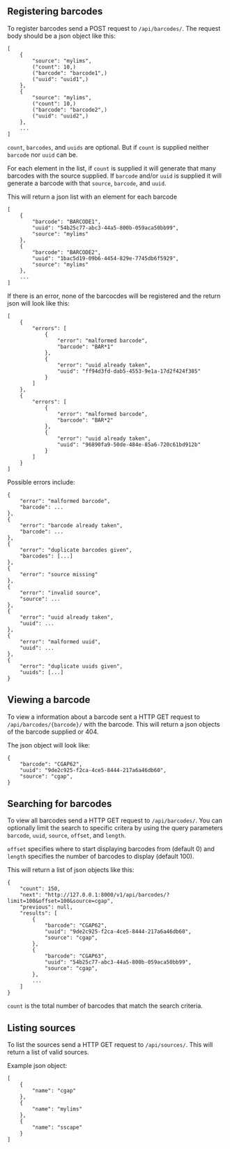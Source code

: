 ## Registering barcodes
To register barcodes send a POST request to `/api/barcodes/`. The request body should be a json object like this:

	[
		{
			"source": "mylims",
			("count": 10,)
			("barcode": "barcode1",)
			("uuid": "uuid1",)
		},
		{
			"source": "mylims",
			("count": 10,)
			("barcode": "barcode2",)
			("uuid": "uuid2",)
		},
		...
	]
	
`count`, `barcodes`, and `uuids`	are optional. But if `count` is supplied neither `barcode` nor `uuid` can be.

For each element in the list, if `count` is supplied it will generate that many barcodes with the source supplied.
If `barcode` and/or `uuid` is supplied it will generate a barcode with that `source`, `barcode`, and `uuid`.

This will return a json list with an element for each barcode

	[
		{
			"barcode": "BARCODE1",
			"uuid": "54b25c77-abc3-44a5-800b-059aca50bb99",
			"source": "mylims"
		},
		{
			"barcode": "BARCODE2",
			"uuid": "1bac5d19-09b6-4454-829e-7745db6f5929",
			"source": "mylims"
		},
		...
	]
	
If there is an error, none of the barcocdes will be registered and the return json will look like this:

	[
	    {
	        "errors": [
	            {
	                "error": "malformed barcode",
	                "barcode": "BAR*1"
	            },
	            {
	                "error": "uuid already taken",
	                "uuid": "ff94d3fd-dab5-4553-9e1a-17d2f424f385"
	            }
	        ]
	    },
	    {
	        "errors": [
	            {
	                "error": "malformed barcode",
	                "barcode": "BAR*2"
	            },
	            {
	                "error": "uuid already taken",
	                "uuid": "96890fa9-50de-484e-85a6-720c61bd912b"
	            }
	        ]
	    }
	]
	
Possible errors include:

	{
		"error": "malformed barcode",
		"barcode": ...
	},
	{
		"error": "barcode already taken",
		"barcode": ...
	},
	{
		"error": "duplicate barcodes given",
		"barcodes": [...]
	},
	{
		"error": "source missing"
	},
	{
		"error": "invalid source",
		"source": ...
	},
	{
		"error": "uuid already taken",
		"uuid": ...
	},
	{
		"error": "malformed uuid",
		"uuid": ...
	},
	{
		"error": "duplicate uuids given",
		"uuids": [...]
	}
	
## Viewing a barcode
To view a information about a barcode sent a HTTP GET request to `/api/barcodes/{barcode}/` with the barcode. This will return a json objects of the barcode supplied or 404.

The json object will look like:
	
	{
		"barcode": "CGAP62",
		"uuid": "9de2c925-f2ca-4ce5-8444-217a6a46db60",
		"source": "cgap",
	}
	
## Searching for barcodes
To view all barcodes send a HTTP GET request to `/api/barcodes/`. You can optionally limit the search to specific critera by using the query parameters `barcode`, `uuid`, `source`, `offset`, and `length`. 

`offset` specifies where to start displaying barcodes from (default 0) and `length` specifies the number of barcodes to display (default 100).

This will return a list of json objects like this:

	{
	    "count": 150,
	    "next": "http://127.0.0.1:8000/v1/api/barcodes/?limit=100&offset=100&source=cgap",
	    "previous": null,
	    "results": [
			{
				"barcode": "CGAP62",
				"uuid": "9de2c925-f2ca-4ce5-8444-217a6a46db60",
				"source": "cgap",
			},
			{
				"barcode": "CGAP63",
				"uuid": "54b25c77-abc3-44a5-800b-059aca50bb99",
				"source": "cgap",
			},
			...
		]
	}
	
`count` is the total number of barcodes that match the search criteria.	
		
	
## Listing sources
To list the sources send a HTTP GET request to `/api/sources/`. This will return a list of valid sources.

Example json object:

	[
		{
			"name": "cgap"
		},
		{
			"name": "mylims"
		},
		{
			"name": "sscape"
		}
	]